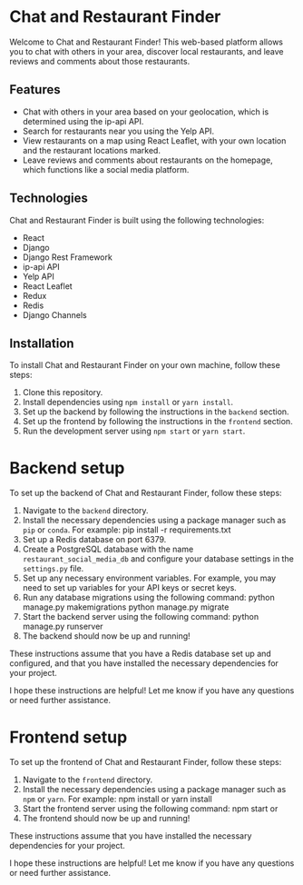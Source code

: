 # Chat and Restaurant Finder

Welcome to Chat and Restaurant Finder! This web-based platform allows you to chat with others in your area, discover local restaurants, and leave reviews and comments about those restaurants.

## Features

- Chat with others in your area based on your geolocation, which is determined using the ip-api API.
- Search for restaurants near you using the Yelp API.
- View restaurants on a map using React Leaflet, with your own location and the restaurant locations marked.
- Leave reviews and comments about restaurants on the homepage, which functions like a social media platform.

## Technologies

Chat and Restaurant Finder is built using the following technologies:

- React
- Django
- Django Rest Framework
- ip-api API
- Yelp API
- React Leaflet
- Redux
- Redis
- Django Channels

## Installation

To install Chat and Restaurant Finder on your own machine, follow these steps:

1. Clone this repository.
2. Install dependencies using `npm install` or `yarn install`.
3. Set up the backend by following the instructions in the `backend` section.
4. Set up the frontend by following the instructions in the `frontend` section.
5. Run the development server using `npm start` or `yarn start`.

# Backend setup

To set up the backend of Chat and Restaurant Finder, follow these steps:

1. Navigate to the `backend` directory.
2. Install the necessary dependencies using a package manager such as `pip` or `conda`. For example:
   pip install -r requirements.txt
3. Set up a Redis database on port 6379.
4. Create a PostgreSQL database with the name `restaurant_social_media_db` and configure your database settings in the `settings.py` file.
5. Set up any necessary environment variables. For example, you may need to set up variables for your API keys or secret keys.
6. Run any database migrations using the following command:
   python manage.py makemigrations
   python manage.py migrate
7. Start the backend server using the following command:
   python manage.py runserver
8. The backend should now be up and running!

These instructions assume that you have a Redis database set up and configured, and that you have installed the necessary dependencies for your project.

I hope these instructions are helpful! Let me know if you have any questions or need further assistance.

# Frontend setup

To set up the frontend of Chat and Restaurant Finder, follow these steps:

1. Navigate to the `frontend` directory.
2. Install the necessary dependencies using a package manager such as `npm` or `yarn`. For example:
   npm install
   or
   yarn install
3. Start the frontend server using the following command:
   npm start
   or
4. The frontend should now be up and running!

These instructions assume that you have installed the necessary dependencies for your project.

I hope these instructions are helpful! Let me know if you have any questions or need further assistance.
